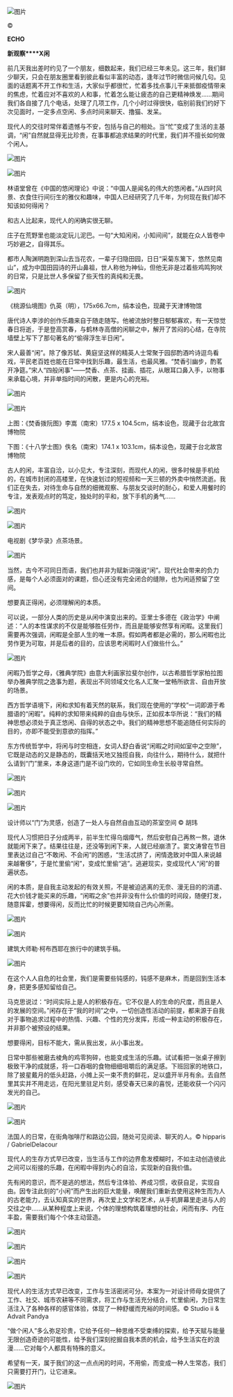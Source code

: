 ![图片](./assets/%E4%BA%BA%E5%9C%A8%E6%9C%89%E9%97%B2%E7%9A%84%E6%97%B6%E5%80%99%EF%BC%8C%E6%89%8D%E6%9C%80%E5%83%8F%E4%B8%80%E4%B8%AA%E4%BA%BA/640.jpeg)





 ©





**ECHO**

**新观察****X闲**





前几天我出差时约见了一个朋友，细数起来，我们已经三年未见。这三年，我们鲜少聊天，只会在朋友圈里看到彼此看似丰富的动态，逢年过节时微信问候几句。见面的话题离不开工作和生活，大家似乎都很忙，忙着多找点事儿干来抵御疫情带来的焦虑，忙着应对不喜欢的人和事，忙着怎么能让疲态的自己更精神焕发……期间我们各自接了几个电话，处理了几项工作，几个小时过得很快，临别前我们约好下次见面时，一定多点空闲、多点时间来聊天、撸猫、发呆。



现代人的交往时常伴着遗憾与不安，包括与自己的相处。当“忙”变成了生活的主基调，“闲”自然就显得无比珍贵，在事事都追求结果的时代里，我们并不擅长如何做个闲人。





![图片](./assets/%E4%BA%BA%E5%9C%A8%E6%9C%89%E9%97%B2%E7%9A%84%E6%97%B6%E5%80%99%EF%BC%8C%E6%89%8D%E6%9C%80%E5%83%8F%E4%B8%80%E4%B8%AA%E4%BA%BA/640-1691217856078-1.jpeg)





![图片](./assets/%E4%BA%BA%E5%9C%A8%E6%9C%89%E9%97%B2%E7%9A%84%E6%97%B6%E5%80%99%EF%BC%8C%E6%89%8D%E6%9C%80%E5%83%8F%E4%B8%80%E4%B8%AA%E4%BA%BA/640-1691217856079-2.jpeg)



林语堂曾在《中国的悠闲理论》中说：“中国人是闻名的伟大的悠闲者。”从四时风景、衣食住行间衍生的雅仪和趣味，中国人已经研究了几千年，为何现在我们却不知该如何得闲？



和古人比起来，现代人的闲确实很无聊。



庄子在荒野里也能淡定玩儿泥巴。一句“大知闲闲，小知间间”，就能在众人皆卷中巧妙避之，自得其乐。 



都市人陶渊明跑到深山去当花农，一辈子归隐田园，日日“采菊东篱下，悠然见南山”，成为中国田园诗的开山鼻祖，世人称他为神仙，但他无非是过着些鸡鸣狗吠的日常，只是比世人多保留了些天性的真纯和无畏。





![图片](./assets/%E4%BA%BA%E5%9C%A8%E6%9C%89%E9%97%B2%E7%9A%84%E6%97%B6%E5%80%99%EF%BC%8C%E6%89%8D%E6%9C%80%E5%83%8F%E4%B8%80%E4%B8%AA%E4%BA%BA/640-1691217856079-3.jpeg)

《桃源仙境图》仇英（明），175x66.7cm，绢本设色，现藏于天津博物馆





唐代诗人李涉的创作乐趣来自于随走随写。他被流放时整日郁郁寡欢，有一天惊觉春日将逝，于是登高赏春，与鹤林寺高僧的闲聊之中，解开了苦闷的心结，在寺院墙壁上写下了那句著名的“偷得浮生半日闲”。



宋人最善“闲”。除了像苏轼、黄庭坚这样的精英人士常聚于园邸酌酒吟诗逗鸟看戏，平民老百姓也能在日常中找到乐趣，最生活，也最风雅。“焚香引幽步，酌茗开净筵。”宋人“四般闲事”——焚香、点茶、挂画、插花，从眼耳口鼻入手，以物事来承载心境，并非单指时间的闲散，更是内心的充裕。





![图片](./assets/%E4%BA%BA%E5%9C%A8%E6%9C%89%E9%97%B2%E7%9A%84%E6%97%B6%E5%80%99%EF%BC%8C%E6%89%8D%E6%9C%80%E5%83%8F%E4%B8%80%E4%B8%AA%E4%BA%BA/640-1691217856079-4.jpeg)

![图片](./assets/%E4%BA%BA%E5%9C%A8%E6%9C%89%E9%97%B2%E7%9A%84%E6%97%B6%E5%80%99%EF%BC%8C%E6%89%8D%E6%9C%80%E5%83%8F%E4%B8%80%E4%B8%AA%E4%BA%BA/640-1691217856079-5.jpeg)

上图：《焚香拨阮图》李嵩（南宋）177.5 x 104.5cm，绢本设色，现藏于台北故宫博物院

下图：《十八学士图》佚名（南宋）174.1 x 103.1cm，绢本设色，现藏于台北故宫博物院





古人的闲，丰富自洽，以小见大，专注深刻，而现代人的闲，很多时候是手机给的，在城市封闭的高楼里，在快速划过的短视频和一天三顿的外卖中悄然流逝。我们正在失去，对待生命与自然的细微观察、与朋友交谈时的耐心，和爱人用餐时的专注，发表观点时的笃定，独处时的平和，放下手机的勇气……





![图片](./assets/%E4%BA%BA%E5%9C%A8%E6%9C%89%E9%97%B2%E7%9A%84%E6%97%B6%E5%80%99%EF%BC%8C%E6%89%8D%E6%9C%80%E5%83%8F%E4%B8%80%E4%B8%AA%E4%BA%BA/640-1691217856079-6.jpeg)

![图片](./assets/%E4%BA%BA%E5%9C%A8%E6%9C%89%E9%97%B2%E7%9A%84%E6%97%B6%E5%80%99%EF%BC%8C%E6%89%8D%E6%9C%80%E5%83%8F%E4%B8%80%E4%B8%AA%E4%BA%BA/640-1691217856079-7.jpeg)

电视剧《梦华录》点茶场景。





![图片](./assets/%E4%BA%BA%E5%9C%A8%E6%9C%89%E9%97%B2%E7%9A%84%E6%97%B6%E5%80%99%EF%BC%8C%E6%89%8D%E6%9C%80%E5%83%8F%E4%B8%80%E4%B8%AA%E4%BA%BA/640-1691217856079-8.jpeg)



当然，古今不可同日而语，我们也并非为赋新词强说“闲”。现代社会带来的负力感，是每个人必须面对的课题，但心还没有完全闭合的缝隙，也为闲适预留了空间。



想要真正得闲，必须理解闲的本质。



可以说，一部分人类的历史是从闲中演变出来的。亚里士多德在《政治学》中阐述：“人的本性谋求的不仅是能够胜任劳作，而且是能够安然享有闲暇。这里我们需要再次强调，闲暇是全部人生的唯一本原。假如两者都是必需的，那么闲暇也比劳作更为可取，并是后者的目的，应该思考闲暇时人们做些什么。”





![图片](./assets/%E4%BA%BA%E5%9C%A8%E6%9C%89%E9%97%B2%E7%9A%84%E6%97%B6%E5%80%99%EF%BC%8C%E6%89%8D%E6%9C%80%E5%83%8F%E4%B8%80%E4%B8%AA%E4%BA%BA/640-1691217856079-9.jpeg)

闲暇乃哲学之母，《雅典学院》由意大利画家拉斐尔创作，以古希腊哲学家柏拉图举办雅典学院之逸事为题，表现出不同领域文化名人汇聚一堂畅所欲言、自由开放的场景。





西方哲学语境下，闲和求知有着天然的联系，我们现在使用的“学校”一词即源于希腊语的“闲暇”。纯粹的求知带来纯粹的自由与快乐，正如叔本华所说：“我们的精神思想必须处于真正悠闲、自得的状态之中。我们的精神思想不能追随任何实际的目的，亦即不能受到意欲的指挥。”



东方传统哲学中，将闲与时空相连，女词人舒白香说“闲暇之时间如室中之空隙”，它既是动态的又是静态的，既囊括天地又独揽自我，向往什么，期待什么，就把什么请到“门”里来，本身这道门是不设门坎的，它如同生命生长般寻常自然。





![图片](./assets/%E4%BA%BA%E5%9C%A8%E6%9C%89%E9%97%B2%E7%9A%84%E6%97%B6%E5%80%99%EF%BC%8C%E6%89%8D%E6%9C%80%E5%83%8F%E4%B8%80%E4%B8%AA%E4%BA%BA/640-1691217856080-10.jpeg)

![图片](./assets/%E4%BA%BA%E5%9C%A8%E6%9C%89%E9%97%B2%E7%9A%84%E6%97%B6%E5%80%99%EF%BC%8C%E6%89%8D%E6%9C%80%E5%83%8F%E4%B8%80%E4%B8%AA%E4%BA%BA/640-1691217856080-11.jpeg)

![图片](./assets/%E4%BA%BA%E5%9C%A8%E6%9C%89%E9%97%B2%E7%9A%84%E6%97%B6%E5%80%99%EF%BC%8C%E6%89%8D%E6%9C%80%E5%83%8F%E4%B8%80%E4%B8%AA%E4%BA%BA/640-1691217856080-12.jpeg)

设计师以“门”为灵感，创造了一处人与自然自由互动的茶室空间 © 胡玮





现代人习惯把日子分成两半，前半生忙得乌烟瘴气，然后安慰自己再熬一熬，退休就能闲下来了。结果往往是，还没等到闲下来，人就已经崩溃了。窦文涛曾在节目里表达过自己“不敢闲、不会闲”的困惑，“生活忒挤了，闲情逸致对中国人来说越来越奢侈”，于是忙里偷“闲”，变成忙里偷“逃”。逃避现实，变成现代人“闲”的普遍状态。



闲的本质，是自我主动发起的有效关照，不是被迫逃离的无奈、漫无目的的消遣、花大价钱才能买来的乐趣，“闲暇之余”也并非没有什么价值的时间段，随便打发，随意挥霍，想要得闲，反而比忙的时候更要知晓自己内心所需。





![图片](./assets/%E4%BA%BA%E5%9C%A8%E6%9C%89%E9%97%B2%E7%9A%84%E6%97%B6%E5%80%99%EF%BC%8C%E6%89%8D%E6%9C%80%E5%83%8F%E4%B8%80%E4%B8%AA%E4%BA%BA/640-1691217856080-13.jpeg)

![图片](./assets/%E4%BA%BA%E5%9C%A8%E6%9C%89%E9%97%B2%E7%9A%84%E6%97%B6%E5%80%99%EF%BC%8C%E6%89%8D%E6%9C%80%E5%83%8F%E4%B8%80%E4%B8%AA%E4%BA%BA/640-1691217856080-14.jpeg)

建筑大师勒·柯布西耶在旅行中的建筑手稿。





![图片](./assets/%E4%BA%BA%E5%9C%A8%E6%9C%89%E9%97%B2%E7%9A%84%E6%97%B6%E5%80%99%EF%BC%8C%E6%89%8D%E6%9C%80%E5%83%8F%E4%B8%80%E4%B8%AA%E4%BA%BA/640-1691217856080-15.jpeg)



在这个人人自危的社会里，我们是需要些钝感的，钝感不是麻木，而是回到生活本身，把更多感知留给自己。



马克思说过：“时间实际上是人的积极存在。它不仅是人的生命的尺度，而且是人的发展的空间。”闲存在于“我的时间”之中，一切创造性活动的前提，都来源于自我对于事物追求过程中的热情、兴趣、个性的充分发挥，形成一种主动的积极存在，并非那个被预设的结果。



想要得闲，目标不能大，需从我出发，从小事出发。



日常中那些被磨去棱角的鸡零狗碎，也能变成生活的乐趣。试试看把一张桌子擦到极致干净的成就感，将一口吞咽的食物细细咀嚼后的满足感。下班回家的地铁口，除了披星戴月的低头赶路，小摊上买一束不贵的鲜花，足以盛开半月有余。去自然里其实并不用走远，在阳光里驻足片刻，感受春天已来的喜悦，还能收获一个闪闪发光的自己。





![图片](./assets/%E4%BA%BA%E5%9C%A8%E6%9C%89%E9%97%B2%E7%9A%84%E6%97%B6%E5%80%99%EF%BC%8C%E6%89%8D%E6%9C%80%E5%83%8F%E4%B8%80%E4%B8%AA%E4%BA%BA/640-1691217856080-16.png)

![图片](./assets/%E4%BA%BA%E5%9C%A8%E6%9C%89%E9%97%B2%E7%9A%84%E6%97%B6%E5%80%99%EF%BC%8C%E6%89%8D%E6%9C%80%E5%83%8F%E4%B8%80%E4%B8%AA%E4%BA%BA/640-1691217856080-17.png)

法国人的日常，在街角咖啡厅和路边公园，随处可见阅读、聊天的人。© hipparis / GabrielDelacour





现代人的生存方式早已改变，当生活与工作的边界愈发模糊时，不如主动创造彼此之间可以衔接的乐趣，在闲暇中得到内心的自洽，实现新的自我价值。



先有闲的意识，而不是逃的想法，然后专注体验、养成习惯，收获自足，实现自由。因专注此刻的“小闲”而产生出的巨大能量，唤醒我们重新去使用这种生而为人的古老能力，去认知真实的世界，再次爱上文学和艺术，从手机屏幕里走进与人的交往之中……从某种程度上来说，个体的理想构筑着理想的社会，闲而有序、内在丰盈，需要我们每个个体主动营造。





![图片](./assets/%E4%BA%BA%E5%9C%A8%E6%9C%89%E9%97%B2%E7%9A%84%E6%97%B6%E5%80%99%EF%BC%8C%E6%89%8D%E6%9C%80%E5%83%8F%E4%B8%80%E4%B8%AA%E4%BA%BA/640-1691217856080-18.jpeg)

![图片](./assets/%E4%BA%BA%E5%9C%A8%E6%9C%89%E9%97%B2%E7%9A%84%E6%97%B6%E5%80%99%EF%BC%8C%E6%89%8D%E6%9C%80%E5%83%8F%E4%B8%80%E4%B8%AA%E4%BA%BA/640-1691217856080-19.jpeg)

![图片](./assets/%E4%BA%BA%E5%9C%A8%E6%9C%89%E9%97%B2%E7%9A%84%E6%97%B6%E5%80%99%EF%BC%8C%E6%89%8D%E6%9C%80%E5%83%8F%E4%B8%80%E4%B8%AA%E4%BA%BA/640-1691217856080-20.jpeg)

![图片](./assets/%E4%BA%BA%E5%9C%A8%E6%9C%89%E9%97%B2%E7%9A%84%E6%97%B6%E5%80%99%EF%BC%8C%E6%89%8D%E6%9C%80%E5%83%8F%E4%B8%80%E4%B8%AA%E4%BA%BA/640-1691217856081-21.jpeg)

现代人的生活方式早已改变，工作与生活密闭可分。本案为一对设计师母女提供了工作、社交、城市农耕等不同需求，将工作与生活充分结合，忙里偷闲，为日常生活注入了各种各样的感官体验，体现了一种舒缓而充裕的时间感。© Studio ii & Advait Pandya





“做个闲人”多么弥足珍贵，它给予任何一种思维不受束缚的探索，给予天赋与能量无限创造奇迹的可能性，给予我们深刻挖掘自我本质的机会，给予生活实在的浪漫……它对每个人都具有特殊的意义。



希望有一天，属于我们的这一点点闲的时间，不用偷，而变成一种人生常态，我们只需要打开门，让它进来。





![图片](./assets/%E4%BA%BA%E5%9C%A8%E6%9C%89%E9%97%B2%E7%9A%84%E6%97%B6%E5%80%99%EF%BC%8C%E6%89%8D%E6%9C%80%E5%83%8F%E4%B8%80%E4%B8%AA%E4%BA%BA/640-1691217856081-22.jpeg)